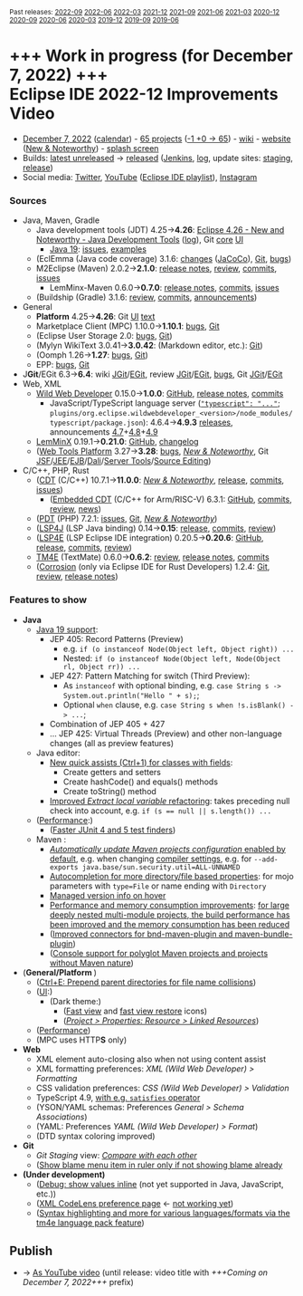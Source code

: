 <sup>Past releases:
[2022-09](https://github.com/howlger/Eclipse-IDE-improvements-videos/tree/2022-09)
[2022-06](https://github.com/howlger/Eclipse-IDE-improvements-videos/tree/2022-06)
[2022-03](https://github.com/howlger/Eclipse-IDE-improvements-videos/tree/2022-03)
[2021-12](https://github.com/howlger/Eclipse-IDE-improvements-videos/tree/2021-12)
[2021-09](https://github.com/howlger/Eclipse-IDE-improvements-videos/tree/2021-09)
[2021-06](https://github.com/howlger/Eclipse-IDE-improvements-videos/tree/2021-06)
[2021-03](https://github.com/howlger/Eclipse-IDE-improvements-videos/tree/2021-03)
[2020-12](https://github.com/howlger/Eclipse-IDE-improvements-videos/tree/2020-12)
[2020-09](https://github.com/howlger/Eclipse-IDE-improvements-videos/tree/2020-09)
[2020-06](https://github.com/howlger/Eclipse-IDE-improvements-videos/tree/2020-06)
[2020-03](https://github.com/howlger/Eclipse-IDE-improvements-videos/tree/2020-03)
[2019-12](https://github.com/howlger/Eclipse-IDE-improvements-videos/tree/2019-12)
[2019-09](https://github.com/howlger/Eclipse-IDE-improvements-videos/tree/2019-09)
[2019-06](https://github.com/howlger/Eclipse-IDE-improvements-videos/tree/2019-06)
</sup>

# +++ Work in progress (for December 7, 2022) +++<br> Eclipse IDE 2022-12 Improvements Video

* [December 7, 2022](https://calendar.google.com/calendar/event?eid=N2t1M2FmNWM1dnRianM1MWFmZG44dTAxYjkgZ2NoczdubTRudnBtODM3NDY5ZGRqOXRqbGtAZw&ctz=Europe/Berlin) ([calendar](https://calendar.google.com/calendar/embed?src=gchs7nm4nvpm837469ddj9tjlk@group.calendar.google.com&ctz=Europe/Berlin)) - [65 projects](https://projects.eclipse.org/releases/2022-12) ([-1 +0 → 65](projects_diff.txt)) - [wiki](https://wiki.eclipse.org/Category:SimRel-2022-12) - [website](https://eclipse.org/eclipseide/2022-12) ([New & Noteworthy](https://eclipse.org/eclipseide/2022-12/noteworthy)) - [splash screen](https://bugs.eclipse.org/bugs/show_bug.cgi?id=575781)
* Builds: [latest unreleased](https://download.eclipse.org/technology/epp/staging/) → [released](https://download.eclipse.org/technology/epp/downloads/release/2022-12/) ([Jenkins](https://ci.eclipse.org/packaging/job/simrel.epp-tycho-build), [log](https://git.eclipse.org/c/simrel/org.eclipse.simrel.build.git/log/), update sites: [staging](https://download.eclipse.org/staging/2022-12), [release](http://download.eclipse.org/releases/2022-12))
* Social media: [Twitter](http://twitter.com/EclipseJavaIDE), [YouTube](https://www.youtube.com/user/EclipseFdn) ([Eclipse IDE playlist](https://www.youtube.com/playlist?list=PLy7t4z5SYNaSNjL60ofpwVhfA7mOF3Pgk)), [Instagram](https://www.instagram.com/eclipsejavaide)


### Sources

* Java, Maven, Gradle
    * Java development tools (JDT) 4.25→**4.26**: [Eclipse 4.26 - New and Noteworthy - Java Development Tools](https://www.eclipse.org/eclipse/news/4.26/jdt.php) ([log](https://github.com/eclipse-platform/www.eclipse.org-eclipse-news/commits/master/4.26/jdt.html)), Git [core](https://github.com/eclipse-jdt/eclipse.jdt.core/commits/master) [UI](https://github.com/eclipse-jdt/eclipse.jdt.ui/commits/master)
        * [Java 19](https://jdk.java.net/19/): [issues](https://github.com/eclipse-jdt/eclipse.jdt.core/milestone/13?closed=1), [examples](https://wiki.eclipse.org/Java19/Examples)
    * (EclEmma (Java code coverage) 3.1.6: [changes](https://www.eclemma.org/changes.html) ([JaCoCo](https://www.jacoco.org/jacoco/trunk/doc/changes.html)), [Git](https://github.com/eclipse/eclemma/commits/master), [bugs](https://bugs.eclipse.org/bugs/buglist.cgi?product=Eclemma&query_format=advanced&order=changeddate%20DESC))
    * M2Eclipse (Maven) 2.0.2→**2.1.0**: [release notes](https://github.com/eclipse-m2e/m2e-core/blob/master/RELEASE_NOTES.md#210), [review](https://projects.eclipse.org/projects/technology.m2e/reviews/2.1.0-release-review), [commits](https://github.com/eclipse-m2e/m2e-core/compare/2.0.2...2.1.0), [issues](https://github.com/eclipse-m2e/m2e-core/issues?q=is%3Aissue+sort%3Aupdated-desc+is%3Aclosed)
        * LemMinx-Maven 0.6.0→**0.7.0**: [release notes](https://github.com/eclipse/lemminx-maven/releases/tag/0.7.0), [commits](https://github.com/eclipse/lemminx-maven/compare/0.6.0...0.7.0), [issues](https://github.com/eclipse/lemminx-maven/issues?q=is%3Aissue+sort%3Aupdated-desc+is%3Aclosed)
    * (Buildship (Gradle) 3.1.6: [review](https://projects.eclipse.org/projects/tools.buildship/releases/3.1.6), [commits](https://github.com/eclipse/buildship/commits/master), [announcements](https://discuss.gradle.org/tag/buildship-release))
* General
    * **Platform** 4.25→**4.26**: <!--[Eclipse 4.26 - New and Noteworthy - Platform and Equinox](https://www.eclipse.org/eclipse/news/4.26/platform.php) ([log](https://github.com/eclipse-platform/www.eclipse.org-eclipse-news/commits/master/4.26/platform.html)), -->Git [UI](https://github.com/eclipse-platform/eclipse.platform.ui/commits/master) [text](https://github.com/eclipse-platform/eclipse.platform.text/commits/master)
    * Marketplace Client (MPC) 1.10.0→**1.10.1**: [bugs](https://bugs.eclipse.org/bugs/buglist.cgi?product=MPC&query_format=advanced&order=changeddate%20DESC), [Git](https://git.eclipse.org/c/mpc/org.eclipse.epp.mpc.git/log/)
    * (Eclipse User Storage 2.0: [bugs](https://bugs.eclipse.org/bugs/buglist.cgi?product=USSSDK&query_format=advanced&order=changeddate%20DESC), [Git](https://git.eclipse.org/c/usssdk/org.eclipse.usssdk.git/log/))
    * (Mylyn WikiText 3.0.41→**3.0.42**: (Markdown editor, etc.): [Git](https://git.eclipse.org/c/mylyn/org.eclipse.mylyn.docs.git/log/))
    * (Oomph 1.26→**1.27**: [bugs](https://bugs.eclipse.org/bugs/buglist.cgi?product=Oomph&query_format=advanced&order=changeddate%20DESC), [Git](https://git.eclipse.org/c/oomph/org.eclipse.oomph.git/log/))
    * EPP: [bugs](https://bugs.eclipse.org/bugs/buglist.cgi?product=EPP&query_format=advanced&order=changeddate%20DESC), [Git](https://git.eclipse.org/c/epp/org.eclipse.epp.packages.git/log/)
* J**Git**/EGit 6.3→**6.4**: wiki [JGit](https://wiki.eclipse.org/JGit/New_and_Noteworthy/6.4)/[EGit](https://wiki.eclipse.org/EGit/New_and_Noteworthy/6.4), review [JGit](https://projects.eclipse.org/projects/technology.jgit/reviews/6.4.0-release-review)/[EGit](https://projects.eclipse.org/projects/technology.egit/reviews/6.4.0-release-review), [bugs](https://bugs.eclipse.org/bugs/buglist.cgi?product=EGit&product=JGit&query_format=advanced&order=changeddate%20DESC), Git [JGit](https://git.eclipse.org/c/jgit/jgit.git/log/)/[EGit](https://git.eclipse.org/c/egit/egit.git/log/)
* Web, XML
    * [Wild Web Developer](https://projects.eclipse.org/projects/tools.wildwebdeveloper) 0.15.0→**1.0.0**: [GitHub](https://github.com/eclipse/wildwebdeveloper), [release notes](https://github.com/eclipse/wildwebdeveloper/blob/master/RELEASE_NOTES.md#100), [commits](https://github.com/eclipse/wildwebdeveloper/compare/0.15.0...1.0.0)
        * JavaScript/TypeScript language server ([`"typescript": "..."`](https://github.com/eclipse/wildwebdeveloper/blob/master/org.eclipse.wildwebdeveloper/package.json#L5); `plugins/org.eclipse.wildwebdeveloper_<version>/node_modules/typescript/package.json`): 4.6.4→**4.9.3** [releases](https://github.com/microsoft/TypeScript/releases), announcements [4.7](https://devblogs.microsoft.com/typescript/announcing-typescript-4-7)+[4.8](https://devblogs.microsoft.com/typescript/announcing-typescript-4-8)+[4.9](https://devblogs.microsoft.com/typescript/announcing-typescript-4-9)
    * [LemMinX](https://projects.eclipse.org/projects/technology.lemminx) 0.19.1→**0.21.0**: [GitHub](https://github.com/eclipse/lemminx), [changelog](https://github.com/eclipse/lemminx/blob/main/CHANGELOG.md#0200-march-29-2022)
    * ([Web Tools Platform](https://projects.eclipse.org/projects/webtools) 3.27→**3.28**: [bugs](https://bugs.eclipse.org/bugs/report.cgi?x_axis_field=bug_status&y_axis_field=product&query_format=report-table&classification=WebTools&target_milestone=3.28&format=table&action=wrap), [_New & Noteworthy_](https://www.eclipse.org/webtools/releases/3.28/NewAndNoteworthy/), Git [JSF](https://git.eclipse.org/c/jsf/webtools.jsf.git/log/)/[JEE](https://git.eclipse.org/c/jeetools/webtools.javaee.git/log/)/[EJB](https://git.eclipse.org/c/jeetools/webtools.ejb.git/log/)/[Dali](https://git.eclipse.org/c/dali/webtools.dali.git/log/)/[Server Tools](https://git.eclipse.org/c/servertools/webtools.servertools.git/log/)/[Source Editing](https://git.eclipse.org/c/sourceediting/webtools.sourceediting.git/log/))
* C/C++, PHP, Rust
    * ([CDT](https://projects.eclipse.org/projects/tools.cdt) (C/C++) 10.7.1→**11.0.0**: [_New & Noteworthy_](https://github.com/eclipse-cdt/cdt/blob/main/NewAndNoteworthy/CDT-11.0.md), [release](https://github.com/eclipse-cdt/cdt/releases/tag/CDT_11_0_0), [commits](https://github.com/eclipse-cdt/cdt/compare/CDT_10_7_1...CDT_11_0_0), [issues](https://github.com/eclipse-cdt/cdt/issues?q=is%3Aissue+sort%3Aupdated-desc))
        * ([Embedded CDT](https://projects.eclipse.org/projects/iot.embed-cdt) (C/C++ for Arm/RISC-V) 6.3.1: [GitHub](https://github.com/eclipse-embed-cdt/eclipse-plugins), [commits](https://github.com/eclipse-embed-cdt/eclipse-plugins/compare/v6.3.0...v6.3.1), [review](https://projects.eclipse.org/projects/iot.embed-cdt/reviews/6.3.1-release-review), [news](https://eclipse-embed-cdt.github.io/news/))
    * ([PDT](https://projects.eclipse.org/projects/tools.pdt) (PHP) 7.2.1: [issues](https://github.com/eclipse/pdt/issues?q=is%3Aissue+sort%3Aupdated-asc), [Git](https://github.com/eclipse/pdt/commits/master), [_New & Noteworthy_](https://wiki.eclipse.org/PDT/NewIn72))
    * ([LSP4J](https://projects.eclipse.org/projects/technology.lsp4j) (LSP Java binding) 0.14→**0.15**: [release](https://github.com/eclipse/lsp4j/releases/tag/v0.15.0), [commits](https://github.com/eclipse/lsp4j/compare/v0.14.0...v0.15.0), [review](https://projects.eclipse.org/projects/technology.lsp4j))
    * ([LSP4E](https://projects.eclipse.org/projects/technology.lsp4e) (LSP Eclipse IDE integration) 0.20.5→**0.20.6**: [GitHub](https://github.com/eclipse/lsp4e), [release](https://github.com/eclipse/lsp4e/releases/tag/0.20.6), [commits](https://github.com/eclipse/lsp4e/compare/0.20.5...0.20.6), [review](https://projects.eclipse.org/projects/technology.lsp4e/releases/0.20.6))
    * [TM4E](https://projects.eclipse.org/projects/technology.tm4e) (TextMate) 0.6.0→**0.6.2**: [review](https://projects.eclipse.org/projects/technology.tm4e/reviews/0.6.2-release-review), [release notes](https://github.com/eclipse/tm4e/blob/master/RELEASE_NOTES.md#062), [commits](https://github.com/eclipse/tm4e/compare/0.6.0...0.6.2)
    * ([Corrosion](https://github.com/eclipse/corrosion) (only via Eclipse IDE for Rust Developers) 1.2.4: [Git](https://github.com/eclipse/corrosion/commits/master), [review](https://projects.eclipse.org/projects/tools.corrosion/reviews/1.2.4-release-review), [release notes](https://github.com/eclipse/corrosion/blob/master/RELEASE_NOTES.md))


### Features to show

* **Java <!--[📽️](https://youtu.be/eEXvOjtauxI?t=16s)-->**
    * [Java 19 support](https://www.eclipse.org/eclipse/news/4.26/jdt.php#Java_19):
        * JEP 405: Record Patterns (Preview)
            * e.g. `if (o instanceof Node(Object left, Object right)) ...`
            * Nested: `if (o instanceof Node(Object left, Node(Object rl, Object rr)) ...`
        * JEP 427: Pattern Matching for switch (Third Preview):
            * As `instanceof` with optional binding, e.g. `case String s -> System.out.println("Hello " + s);`;
            * Optional `when` clause, e.g. `case String s when !s.isBlank() -> ...`;
        * Combination of JEP 405 + 427
        * ... JEP 425: Virtual Threads (Preview) and other non-language changes (all as preview features)
    * Java editor:
        * [New quick assists (Ctrl+1) for classes with fields](https://www.eclipse.org/eclipse/news/4.26/jdt.php#new-class-assists):
            * Create getters and setters
            * Create hashCode() and equals() methods
            * Create toString() method
        * [Improved _Extract local variable_ refactoring](https://www.eclipse.org/eclipse/news/4.26/jdt.php#smarter-extract-local): takes preceding null check into account, e.g. `if (s == null || s.length()) ...`
    * ([Performance](https://github.com/search?utf8=%E2%9C%93&q=performance+OR+speed+OR+faster+org%3Aeclipse-jdt+committer-date%3A2022-09-05..2022-12-10&s=committer-date&o=desc&type=Commits):)
        * ([Faster JUnit 4 and 5 test finders](https://github.com/eclipse-jdt/eclipse.jdt.ui/commit/cf5968f745bcae0f4cd3036dfcb009737b6d18e4))
    * Maven <!--[📽️](https://youtu.be/eEXvOjtauxI?t=159s)-->:
        * [_Automatically update Maven projects configuration_ enabled by default](https://github.com/eclipse-m2e/m2e-core/blob/master/RELEASE_NOTES.md#automatic-configuration-updates-of-maven-projects-enabled-by-default), e.g. when changing [compiler settings](https://stackoverflow.com/a/68058292/6505250), e.g. for `--add-exports java.base/sun.security.util=ALL-UNNAMED`
        * [Autocompletion for more directory/file based properties](https://github.com/eclipse/lemminx-maven/pull/297): for mojo parameters with `type=File` or name ending with `Directory`
        * [Managed version info on hover](https://github.com/eclipse/lemminx-maven/pull/298)
        * [Performance and memory consumption improvements](https://github.com/eclipse-m2e/m2e-core/blob/master/RELEASE_NOTES.md#performance-and-memory-consumption-improvements): [for large deeply nested multi-module projects, the build performance has been improved and the memory consumption has been reduced](https://github.com/eclipse-m2e/m2e-core/commit/281038aa6fdf411a8038e8c50ece86fa11bfe3eb)
        * ([Improved connectors for bnd-maven-plugin and maven-bundle-plugin](https://github.com/eclipse-m2e/m2e-core/blob/master/RELEASE_NOTES.md#improved-connectors-for-bnd-maven-plugin-and-maven-bundle-plugin))
        * ([Console support for polyglot Maven projects and projects without Maven nature](https://github.com/eclipse-m2e/m2e-core/blob/master/RELEASE_NOTES.md#console-support-for-polyglot-maven-projects-and-projects-without-maven-nature))
* (**General/Platform <!--[📽️](https://youtu.be/eEXvOjtauxI?t=323s)-->**)
    * ([Ctrl+E: Prepend parent directories for file name collisions](https://github.com/eclipse-platform/eclipse.platform.ui/pull/302))
    * ([UI](https://github.com/search?utf8=%E2%9C%93&q=dark+OR+light+OR+theme+OR+layout+org%3Aeclipse-platform+org%3Aeclipse-jdt+committer-date%3A2022-09-05..2022-12-10&s=committer-date&type=Commits):)
        * (Dark theme:)
            * ([Fast view](https://github.com/eclipse-platform/eclipse.platform.images/commit/8c216ca0527d7c85c8628dc11d1779de3e3c12c2) and [fast view restore](https://github.com/eclipse-platform/eclipse.platform.ui/commit/7a9fb73d375d1d1d6e51b9391ca1845472c4d777) icons)
            * ([_Project > Properties: Resource > Linked Resources_](https://github.com/eclipse-platform/eclipse.platform.ui/commit/5c05000b06c4f17e9af8158b917643069ab79092))
    * ([Performance](https://github.com/search?utf8=%E2%9C%93&q=performance+OR+speed+OR+fast+OR+faster+OR+slow+org%3Aeclipse-platform+committer-date%3A2022-09-05..2022-12-10&s=committer-date&o=desc&type=Commits))
    * (MPC uses HTTP**S** only)
* **Web <!--[📽️](https://youtu.be/eEXvOjtauxI?t=16s)-->**
    * XML element auto-closing also when not using content assist
    * XML formatting preferences: _XML (Wild Web Developer) > Formatting_
    * CSS validation preferences: _CSS (Wild Web Developer) > Validation_
    * TypeScript 4.9, [with e.g. `satisfies` operator](https://devblogs.microsoft.com/typescript/announcing-typescript-4-9-beta/#the-satisfies-operator)
    * (YSON/YAML schemas: Preferences _General > Schema Associations_)
    * (YAML: Preferences _YAML (Wild Web Developer) > Format_)
    * (DTD syntax coloring improved)
* **Git <!--[📽️](https://youtu.be/eEXvOjtauxI?t=16s)-->**
    * _Git Staging_ view: [_Compare with each other_](https://wiki.eclipse.org/EGit/New_and_Noteworthy/6.4#Compare_with_each_other_in_Staging_View)
    * ([Show blame menu item in ruler only if not showing blame already](https://git.eclipse.org/c/egit/egit.git/commit/?id=62fc9d7f81bc7b97d443b0d42770cba53d9ac7fc)
* **(Under development)**
    * ([Debug: show values inline](https://www.eclipse.org/eclipse/news/4.23/platform.php#inline-debug-values) (not yet supported in Java, JavaScript, etc.))
    * ([XML CodeLens preference page](https://github.com/eclipse/wildwebdeveloper/issues/636) ← [not working yet](https://github.com/eclipse/wildwebdeveloper/issues/644))
    * ([Syntax highlighting and more for various languages/formats via the tm4e language pack feature](https://github.com/eclipse/tm4e/pull/374))

## Publish
* → [As YouTube video](https://www.youtube.com/playlist?list=PLnh_8hTD4yvnhXSttuewEKgKkmlIj_ND-) (until release: video title with _+++Coming on December 7, 2022+++_ prefix)
